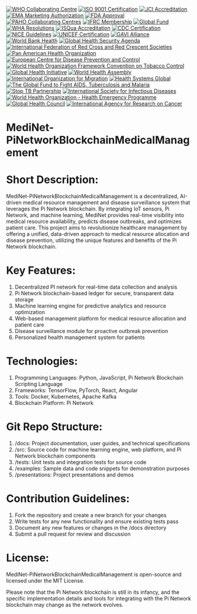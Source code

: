 [![WHO Collaborating Centre](https://img.shields.io/badge/WHO_Collaborating_Centre-0072B8?style=flat&logo=world-health-organization)](https://www.who.int/about/collaborating-centres)
[![ISO 9001 Certification](https://img.shields.io/badge/ISO_9001-0072B8?style=flat&logo=iso)](https://www.iso.org/iso-9001-quality-management.html)
[![JCI Accreditation](https://img.shields.io/badge/JCI_Accreditation-0072B8?style=flat&logo=joint-commission)](https://www.jointcommissioninternational.org/)
[![EMA Marketing Authorization](https://img.shields.io/badge/EMA_Marketing_Authorization-0072B8?style=flat&logo=ema)](https://www.ema.europa.eu/en/marketing-authorisation)
[![FDA Approval](https://img.shields.io/badge/FDA_Approval-0072B8?style=flat&logo=fda)](https://www.fda.gov/)
[![PAHO Collaborating Centres](https://img.shields.io/badge/PAHO_Collaborating_Centres-0072B8?style=flat&logo=paho)](https://www.paho.org/en)
[![IFRC Membership](https://img.shields.io/badge/IFRC_Membership-0072B8?style=flat&logo=ifrc)](https://www.ifrc.org/en/who-we-are/membership/)
[![Global Fund](https://img.shields.io/badge/Global_Fund-0072B8?style=flat&logo=global-fund)](https://www.theglobalfund.org/en/)
[![WHA Resolutions](https://img.shields.io/badge/WHA_Resolutions-0072B8?style=flat&logo=who)](https://www.who.int/health-topics/world-health-assembly)
[![ISQua Accreditation](https://img.shields.io/badge/ISQua_Accreditation-0072B8?style=flat&logo=isqua)](https://www.isqua.org/)
[![CDC Certification](https://img.shields.io/badge/CDC_Certification-0072B8?style=flat&logo=centers-for-disease-control-and-prevention)](https://www.cdc.gov/)
[![NICE Guidelines](https://img.shields.io/badge/NICE_Guidelines-0072B8?style=flat&logo=nice)](https://www.nice.org.uk/)
[![UNICEF Certification](https://img.shields.io/badge/UNICEF_Certification-0072B8?style=flat&logo=unicef)](https://www.unicef.org/)
[![GAVI Alliance](https://img.shields.io/badge/GAVI_Alliance-0072B8?style=flat&logo=gavi)](https://www.gavi.org/)
[![World Bank Health](https://img.shields.io/badge/World_Bank_Health-0072B8?style=flat&logo=world-bank)](https://www.worldbank.org/en/topic/health)
[![Global Health Security Agenda](https://img.shields.io/badge/Global_Health_Security_Agenda-0072B8?style=flat&logo=global-health)](https://ghsagenda.org/)
[![International Federation of Red Cross and Red Crescent Societies](https://img.shields.io/badge/IFRC-0072B8?style=flat&logo=ifrc)](https://www.ifrc.org/)
[![Pan American Health Organization](https://img.shields.io/badge/PAHO-0072B8?style=flat&logo=paho)](https://www.paho.org/)
[![European Centre for Disease Prevention and Control](https://img.shields.io/badge/ECDC-0072B8?style=flat&logo=ecdc)](https://www.ecdc.europa.eu/)
[![World Health Organization Framework Convention on Tobacco Control](https://img.shields.io/badge/WHO_FCTC-0072B8?style=flat&logo=who)](https://www.who.int/fctc/)
[![Global Health Initiative](https://img.shields.io/badge/Global_Health_Initiative-0072B8?style=flat&logo=global-health)](https://www.globalhealth.gov/)
[![World Health Assembly](https://img.shields.io/badge/World_Health_Assembly-0072B8?style=flat&logo=who)](https://www.who.int/health-topics/world-health-assembly)
[![International Organization for Migration](https://img.shields.io/badge/IOM-0072B8?style=flat&logo=iom)](https://www.iom.int/)
[![Health Systems Global](https://img.shields.io/badge/Health_Systems_Global-0072B8?style=flat&logo=health-systems-global)](https://healthsystemsglobal.org/)
[![The Global Fund to Fight AIDS, Tuberculosis and Malaria](https://img.shields.io/badge/Global_Fund-0072B8?style=flat&logo=global-fund)](https://www.theglobalfund.org/en/)
[![Stop TB Partnership](https://img.shields.io/badge/Stop_TB_Partnership-0072B8?style=flat&logo=stop-tb)](http://www.stoptb.org/)
[![International Society for Infectious Diseases](https://img.shields.io/badge/ISID-0072B8?style=flat&logo=isid)](https://www.isid.org/)
[![World Health Organization - Health Emergency Programme](https://img.shields.io/badge/WHO_HEP-0072B8?style=flat&logo=who)](https://www.who.int/emergencies)
[![Global Health Council](https://img.shields.io/badge/Global_Health_Council-0072B8?style=flat&logo=global-health-council)](https://globalhealth.org/)
[![International Agency for Research on Cancer](https://img.shields.io/badge/IARC-0072B8?style=flat&logo=iarc)](https://www.iarc.who.int/)


# MediNet-PiNetworkBlockchainMedicalManagement

# Short Description:

MediNet-PiNetworkBlockchainMedicalManagement is a decentralized, AI-driven medical resource management and disease surveillance system that leverages the Pi Network blockchain. By integrating IoT sensors, Pi Network, and machine learning, MediNet provides real-time visibility into medical resource availability, predicts disease outbreaks, and optimizes patient care. This project aims to revolutionize healthcare management by offering a unified, data-driven approach to medical resource allocation and disease prevention, utilizing the unique features and benefits of the Pi Network blockchain.

# Key Features:

1. Decentralized PI network for real-time data collection and analysis
2. Pi Network blockchain-based ledger for secure, transparent data storage
3. Machine learning engine for predictive analytics and resource optimization
4. Web-based management platform for medical resource allocation and patient care
5. Disease surveillance module for proactive outbreak prevention
6. Personalized health management system for patients

# Technologies:

1. Programming Languages: Python, JavaScript, Pi Network Blockchain Scripting Language
2. Frameworks: TensorFlow, PyTorch, React, Angular
3. Tools: Docker, Kubernetes, Apache Kafka
4. Blockchain Platform: Pi Network

# Git Repo Structure:

1. /docs: Project documentation, user guides, and technical specifications
2. /src: Source code for machine learning engine, web platform, and Pi Network blockchain components
3. /tests: Unit tests and integration tests for source code
4. /examples: Sample data and code snippets for demonstration purposes
5. /presentations: Project presentations and demos

# Contribution Guidelines:

1. Fork the repository and create a new branch for your changes
2. Write tests for any new functionality and ensure existing tests pass
3. Document any new features or changes in the /docs directory
4. Submit a pull request for review and discussion

# License:

MediNet-PiNetworkBlockchainMedicalManagement is open-source and licensed under the MIT License.

Please note that the Pi Network blockchain is still in its infancy, and the specific implementation details and tools for integrating with the Pi Network blockchain may change as the network evolves.


